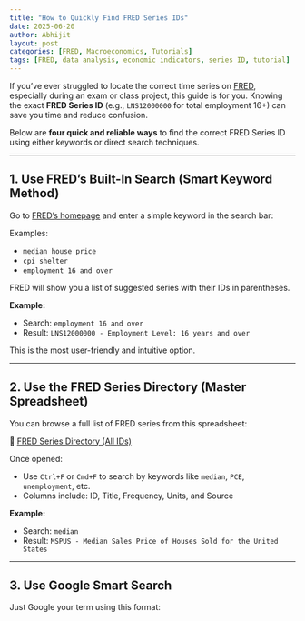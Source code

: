 ```yaml
---
title: "How to Quickly Find FRED Series IDs"
date: 2025-06-20
author: Abhijit
layout: post
categories: [FRED, Macroeconomics, Tutorials]
tags: [FRED, data analysis, economic indicators, series ID, tutorial]
---
```


If you’ve ever struggled to locate the correct time series on [FRED](https://fred.stlouisfed.org), especially during an exam or class project, this guide is for you. Knowing the exact **FRED Series ID** (e.g., `LNS12000000` for total employment 16+) can save you time and reduce confusion.

Below are **four quick and reliable ways** to find the correct FRED Series ID using either keywords or direct search techniques.

---

## 1. Use FRED’s Built-In Search (Smart Keyword Method)

Go to [FRED’s homepage](https://fred.stlouisfed.org) and enter a simple keyword in the search bar:

Examples:
- `median house price`
- `cpi shelter`
- `employment 16 and over`

FRED will show you a list of suggested series with their IDs in parentheses.

**Example:**
- Search: `employment 16 and over`
- Result: `LNS12000000 - Employment Level: 16 years and over`

This is the most user-friendly and intuitive option.

---

## 2. Use the FRED Series Directory (Master Spreadsheet)

You can browse a full list of FRED series from this spreadsheet:

📎 [FRED Series Directory (All IDs)](https://files.stlouisfed.org/fred-md/)

Once opened:
- Use `Ctrl+F` or `Cmd+F` to search by keywords like `median`, `PCE`, `unemployment`, etc.
- Columns include: ID, Title, Frequency, Units, and Source

**Example:**
- Search: `median`
- Result: `MSPUS - Median Sales Price of Houses Sold for the United States`

---

## 3. Use Google Smart Search

Just Google your term using this format:

